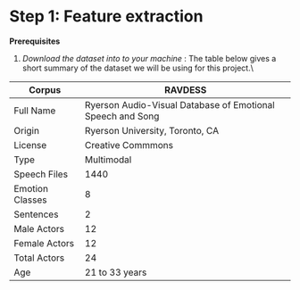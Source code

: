 # Step 1: Feature extraction

**Prerequisites**

1. *Download the dataset into to your machine* : The table below gives a short summary of the dataset we will be using for this project.\

| Corpus |  RAVDESS |
| --- | --- |
| Full Name | Ryerson Audio-Visual Database of Emotional Speech and Song |
| Origin | Ryerson University, Toronto, CA |
| License | Creative Commmons |
| Type | Multimodal |
| Speech Files | 1440 |
| Emotion Classes | 8 |
| Sentences | 2 |
| Male Actors | 12 |
| Female Actors | 12 |
| Total Actors | 24 |
| Age | 21 to 33 years |
